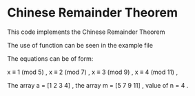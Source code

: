 # Chinese Remainder Theorem
This code implements the Chinese Remainder Theorem 

The use of function can be seen in the example file

The equations can be of form:

x ≡ 1 (mod 5) , 
x ≡ 2 (mod 7) ,
x ≡ 3 (mod 9) ,
x ≡ 4 (mod 11) ,

The array a = [1 2 3 4] ,
the array m = [5 7 9 11] ,
value of  n = 4 .
